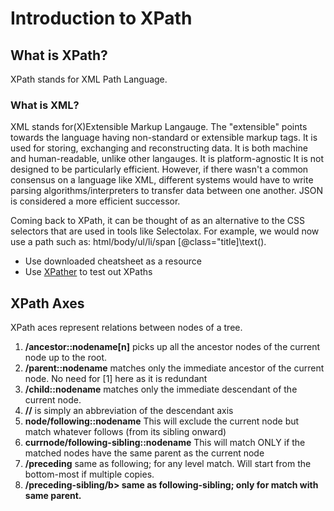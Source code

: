 # Introduction to XPath

## What is XPath?
XPath stands for XML Path Language. 
<br>
### What is XML?
XML stands for(X)Extensible Markup Langauge. The "extensible" points towards the language having non-standard or extensible markup tags. 
It is used for storing, exchanging and reconstructing data. It is both machine and human-readable, unlike other langauges. It is platform-agnostic 
It is not designed to be particularly efficient. However, if there wasn't a common consensus on a language like XML, different systems would have to write parsing algorithms/interpreters to transfer data between one another. JSON is considered a more efficient successor. 
<br>

  Coming back to XPath, it can be thought of as an alternative to the CSS selectors that are used in tools like Selectolax. For example, we would now use a path such as: html/body/ul/li/span \[@class="title\]\text().
- Use downloaded cheatsheet as a resource
- Use [XPather](http://xpather.com/) to test out XPaths

## XPath Axes
XPath aces represent relations between nodes of a tree. 
1. <b>/ancestor::nodename[n]</b> picks up all the ancestor nodes of the current node up to the root.  
2. <b>/parent::nodename</b> matches only the immediate ancestor of the current node. No need for [1] here as it is redundant
3. <b>/child::nodename</b> matches only the immediate descendant of the current node.
4. <b>//</b> is simply an abbreviation of the descendant axis
5. <b>node/following::nodename</b> This will exclude the current node but match whatever follows (from its sibling onward)
6. <b>currnode/following-sibling::nodename</b> This will match ONLY if the matched nodes have the same parent as the current node
7. <b>/preceding</b> same as following; for any level match. Will start from the bottom-most if multiple copies. 
8. <b>/preceding-sibling/b> same as following-sibling; only for match with same parent.
